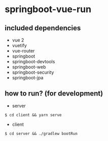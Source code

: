 # springboot-vue-run
## included dependencies
* vue 2
* vuetify
* vue-router
* springboot
* springboot-devtools
* springboot-web
* springboot-security
* springboot-jpa

## how to run? (for development)
* server
```shell
$ cd client && yarn serve
```
* client
```shell
$ cd server && ./gradlew bootRun
```
